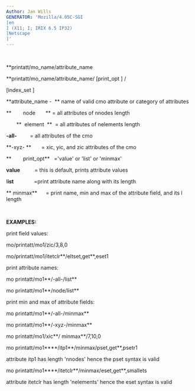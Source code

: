 ```yaml
---
Author: Jan Wills
GENERATOR: 'Mozilla/4.05C-SGI 
[en
] (X11; I; IRIX 6.5 IP32) 
[Netscape
]'
---
```


  

 **printatt/mo\_name/attribute\_name

 **printatt/mo\_name/attribute\_name/ 
[print\_opt
] /
 
[index\_set
]

  **attribute\_name -  ** name of valid cmo attribute or category of
  attributes

 **        node       ** = all attributes of nnodes length

        **  element  **  = all attributes of nelements length

  **-all-**         = all attributes of the cmo

  **-xyz- **       = xic, yic, and zic attributes of the cmo

 **        print\_opt**   ='value' or 'list' or 'minmax'

  **value**          = this is default, prints attribute values

  l**ist**              =print attribute name along with its length

  ** minmax**      = print name, min and max of the attribute field,
  and its l length

   

 **EXAMPLES:**

 print field values:

 mo/printatt/mo1/zic/3,8,0

 mo/printatt/mo1/itetclr**/eltset,get**,eset1

 print attribute names:

 mo printatt/mo1**/-all-/list**

 mo printatt/mo1**/node/list**

 print min and max of attribute fields:

 mo printatt/mo1**/-all-/minmax**

 mo printatt/mo1**/-xyz-/minmax**

 mo printatt/mo1/xic**/ minmax**/7,10,0

 mo printatt/mo1****/itp1**/minmax/pset,get**,psetr1

 attribute itp1 has length 'nnodes' hence the pset syntax is valid

 mo printatt/mo1****/itetclr**/minmax/eset,get**,smallets

 attribute itetclr has length 'nelements' hence the eset syntax is
 valid

  


